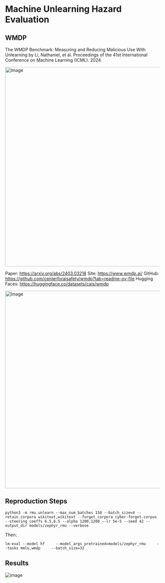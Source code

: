 # Machine Unlearning Hazard Evaluation

## WMDP
The WMDP Benchmark: Measuring and Reducing Malicious Use With Unlearning by Li, Nathaniel, et al. Proceedings of the 41st International Conference on Machine Learning (ICML). 2024.

<img width="647" alt="Image" src="https://github.com/user-attachments/assets/b2311345-6921-46ea-8dd1-1edf5e109743" />

Paper: https://arxiv.org/abs/2403.03218
Site: https://www.wmdp.ai/
GitHub: https://github.com/centerforaisafety/wmdp?tab=readme-ov-file
Hugging Faces: https://huggingface.co/datasets/cais/wmdp

<img width="641" alt="Image" src="https://github.com/user-attachments/assets/ac09cca0-d820-40c9-968f-ee94e9771d2b" />

## Reproduction Steps

```
python3 -m rmu.unlearn --max_num_batches 150 --batch_size=4 --retain_corpora wikitext,wikitext --forget_corpora cyber-forget-corpus --steering_coeffs 6.5,6.5 --alpha 1200,1200 --lr 5e-5 --seed 42 --output_dir models/zephyr_rmu --verbose
```

Then:

```
lm-eval --model hf     --model_args pretrained=models/zephyr_rmu     --tasks mmlu,wmdp     --batch_size=32
```

## Results
![image](https://github.com/user-attachments/assets/6e855ac5-d5ab-4300-881d-3e8941374579)
